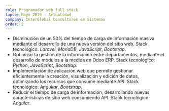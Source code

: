 ```yaml
---
role: Programador web full stack
lapse: Mayo 2019 - Actualidad
company: InterGlobal Consultores en Sistemas
order: 2
---
```


* Disminución de un 50% del tiempo de carga de información masiva mediante el desarrollo de una nueva versión del sitio web.
Stack tecnológico: *Laravel*, *MariaDB*, *JavaScript*, *Bootstrap*.
* Optimizar la gestión de la información entre departamentos, mediante el desarrollo de módulos a la medida en Odoo ERP.
Stack tecnológico: *Python*, *JavaScript*, *Bootstrap*.
* Implementación de aplicación web que permite gestionar eficientemente la creación, visualización y edición de datos, optimizando los recursos que consume mediante API.
Stack tecnológico: *Angukar*, *Bootstrap*.
* Reducir el tiempo de carga de información, desarrollando nuevas características de sitio web consumiendo API.
Stack tecnológico: *Angular*.
